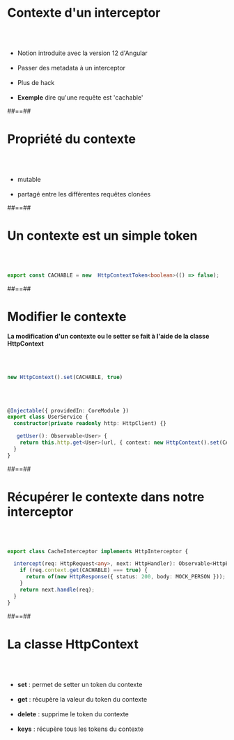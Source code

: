 # Contexte d'un interceptor
<br><br>

- Notion introduite avec la version 12 d'Angular <br><br>
- Passer des metadata à un interceptor<br><br>
- Plus de hack<br><br>
- __Exemple__ dire qu'une requête est 'cachable'

##==##

# Propriété du contexte
<br><br>

- mutable<br><br>
- partagé entre les différentes requêtes clonées
 
##==##

<!-- .slide: class="with-code inconsolata" -->
# Un contexte est un simple token
<br><br>

```typescript
export const CACHABLE = new  HttpContextToken<boolean>(() => false);
```
<!-- .element: class="big-code" -->

##==##

<!-- .slide: class="with-code inconsolata" -->
# Modifier le contexte

__La modification d'un contexte ou le setter se fait à l'aide de la classe HttpContext__

<br><br>

```typescript
new HttpContext().set(CACHABLE, true)
``` 
<!-- .element: class="big-code" -->
<br><br>

```typescript
@Injectable({ providedIn: CoreModule })
export class UserService {
  constructor(private readonly http: HttpClient) {}

   getUser(): Observable<User> {
    return this.http.get<User>(url, { context: new HttpContext().set(CACHABLE, true) })
  }
}
```
<!-- .element: class="big-code" -->

##==##

<!-- .slide: class="with-code inconsolata" -->
# Récupérer le contexte dans notre interceptor

<br><br>

```typescript
export class CacheInterceptor implements HttpInterceptor {

  intercept(req: HttpRequest<any>, next: HttpHandler): Observable<HttpEvent<any> | User> {
    if (req.context.get(CACHABLE) === true) {
      return of(new HttpResponse({ status: 200, body: MOCK_PERSON }));
    }
    return next.handle(req);
  }
}
```
<!-- .element: class="big-code" -->

##==##

# La classe HttpContext
<br><br>

- __set__ : permet de setter un token du contexte<br><br>
- __get__ : récupère la valeur du token du contexte<br><br>
- __delete__ : supprime le token du contexte<br><br>
- __keys__ : récupère tous les tokens du contexte<br><br>

